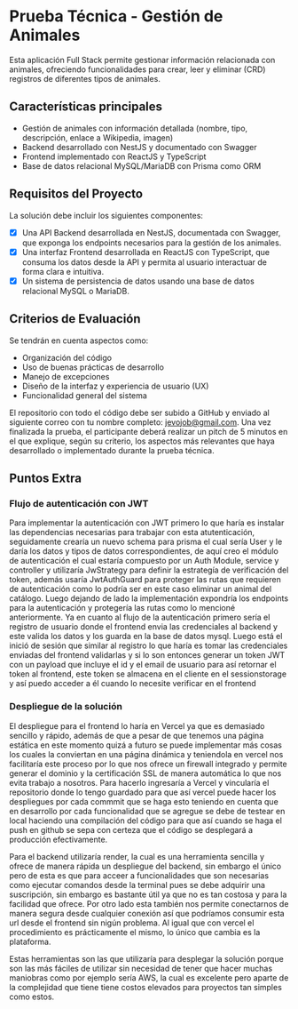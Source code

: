 # Prueba Técnica - Gestión de Animales

Esta aplicación Full Stack permite gestionar información relacionada con animales, ofreciendo funcionalidades para crear, leer y eliminar (CRD) registros de diferentes tipos de animales.

## Características principales

- Gestión de animales con información detallada (nombre, tipo, descripción, enlace a Wikipedia, imagen)
- Backend desarrollado con NestJS y documentado con Swagger
- Frontend implementado con ReactJS y TypeScript
- Base de datos relacional MySQL/MariaDB con Prisma como ORM

## Requisitos del Proyecto
La solución debe incluir los siguientes componentes:
- [X] Una API Backend desarrollada en NestJS, documentada con Swagger, que exponga los endpoints necesarios para la gestión de los animales.
- [X] Una interfaz Frontend desarrollada en ReactJS con TypeScript, que consuma los datos desde la API y permita al usuario interactuar de forma clara e intuitiva.
- [X] Un sistema de persistencia de datos usando una base de datos relacional MySQL o MariaDB.

## Criterios de Evaluación

Se tendrán en cuenta aspectos como:
- Organización del código
- Uso de buenas prácticas de desarrollo
- Manejo de excepciones
- Diseño de la interfaz y experiencia de usuario (UX)
- Funcionalidad general del sistema

El repositorio con todo el código debe ser subido a GitHub y enviado al siguiente correo con tu nombre completo: jevojob@gmail.com. Una vez finalizada la prueba, el participante deberá realizar un pitch de 5 minutos en el que explique, según su criterio, los aspectos más relevantes que haya desarrollado o implementado durante la prueba técnica.

## Puntos Extra

### Flujo de autenticación con JWT

Para implementar la autenticación con JWT primero lo que haría es instalar las dependencias necesarias para trabajar con esta atutenticación, seguidamente crearía un nuevo schema para prisma el cual sería User y le daría los datos y tipos de datos correspondientes, de aquí creo el módulo de autenticación el cual estaría compuesto por un Auth Module, service y controller y utilizaría JwStrategy para definir la estrategía de verificación del token, además usaría JwtAuthGuard para proteger las rutas que requieren de autenticación como lo podría ser en este caso eliminar un animal del catálogo. Luego dejando de lado la implementación expondría los endpoints para la autenticación y protegería las rutas como lo mencioné anteriormente. Ya en cuanto al flujo de la autenticación primero sería el registro de usuario donde el frontend envia las credenciales al backend y este valida los datos y los guarda en la base de datos mysql. Luego está el inició de sesión que similar al registro lo que haría es tomar las credenciales enviadas del frontend validarlas y si lo son entonces generar un token JWT con un payload que incluye el id y el email de usuario para así retornar el token al frontend, este token se almacena en el cliente en el sessionstorage y así puedo acceder a él cuando lo necesite verificar en el frontend

### Despliegue de la solución

El despliegue para el frontend lo haría en Vercel ya que es demasiado sencillo y rápido, además de que a pesar de que tenemos una página estática en este momento quizá a futuro se puede implementar más cosas los cuales la conviertan en una página dinámica y teniendola en vercel nos facilitaría este proceso por lo que nos ofrece un firewall integrado y permite generar el dominio y la certificación SSL de manera automática lo que nos evita trabajo a nosotros. Para hacerlo ingresaría a Vercel y vincularía el repositorio donde lo tengo guardado para que así vercel puede hacer los despliegues por cada commmit que se haga esto teniendo en cuenta que en desarrollo por cada funcionalidad que se agregue se debe de testear en local haciendo una compilación del código para que así cuando se haga el push en github se sepa con certeza que el código se desplegará a producción efectivamente.

Para el backend utilizaría render, la cual es una herramienta sencilla y ofrece de manera rápida un despliegue del backend, sin embargo el único pero de esta es que para acceer a funcionalidades que son necesarias como ejecutar comandos desde la terminal pues se debe adquirir una suscripción, sin embargo es bastante útil ya que no es tan costosa y para la facilidad que ofrece. Por otro lado esta también nos permite conectarnos de manera segura desde cualquier conexión así que podríamos consumir esta url desde el frontend sin nigún problema.
Al igual que con vercel el procedimiento es prácticamente el mismo, lo único que cambia es la plataforma.

Estas herramientas son las que utilizaría para desplegar la solución porque son las más fáciles de utilizar sin necesidad de tener que hacer muchas maniobras como por ejemplo sería AWS, la cual es excelente pero aparte de la complejidad que tiene tiene costos elevados para proyectos tan simples como estos.